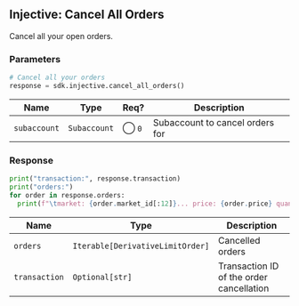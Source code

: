 ## Injective: Cancel All Orders

Cancel all your open orders.

### Parameters

```python
# Cancel all your orders
response = sdk.injective.cancel_all_orders()
```

| Name | Type | Req? | Description |
| - | - | - | - |
| `subaccount` | `Subaccount` | ◯ `0` | Subaccount to cancel orders for |

### Response

```python
print("transaction:", response.transaction)
print("orders:")
for order in response.orders:
  print(f"\tmarket: {order.market_id[:12]}... price: {order.price} quantity: {order.quantity}")
```

| Name | Type | Description |
| - | - | - |
| `orders` | `Iterable[DerivativeLimitOrder]` | Cancelled orders |
| `transaction` | `Optional[str]` | Transaction ID of the order cancellation |
